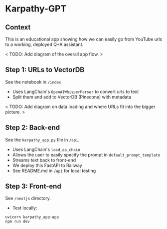 # Karpathy-GPT

## Context

This is an educational app showing how we can easily go from YouTube urls to a working, deployed Q+A assistant.

< TODO: Add diagram of the overall app flow. > 

## Step 1: URLs to VectorDB

See the notebook in `/index`

* Uses LangChain's `OpenAIWhisperParser` to convert urls to text
* Split them and add to VectorDB (Pinecone) with metadata

< TODO: Add diagram on data loading and where URLs fit into the bigger picture. >

## Step 2: Back-end

See the `karpathy_app.py` file in `/api`.

* Uses LangChain's `load_qa_chain` 
* Allows the user to easily specify the prompt in `default_prompt_template`
* Streams text back to front-end
* We deploy this FastAPI to Railway
* See README.md in `/api` for local testing

## Step 3: Front-end 

See `/nextjs` directory.

* Test locally:
```
uvicorn karpathy_app:app
npm run dev
```
